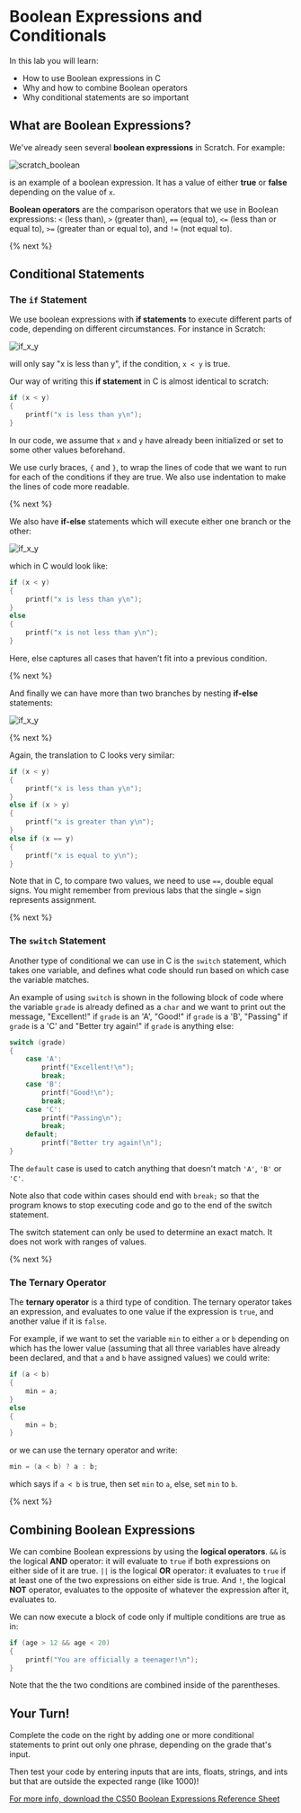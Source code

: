 # Boolean Expressions and Conditionals

In this lab you will learn:

- How to use Boolean expressions in C
- Why and how to combine Boolean operators
- Why conditional statements are so important

## What are Boolean Expressions?

We've already seen several **boolean expressions** in Scratch. For example:

![scratch_boolean](http://labs.cs50nestm.net/scratch_boolean.png)

is an example of a boolean expression. It has a value of either **true** or **false** depending on the value of `x`.

**Boolean operators** are the comparison operators that we use in Boolean expressions: `<` (less than), `>` (greater than), `==` (equal to), `<=` (less than or equal to), `>=` (greater than or equal to), and `!=` (not equal to).

{% next %}

## Conditional Statements

### The `if` Statement

We use boolean expressions with **if statements** to execute different parts of code, depending on different circumstances.  For instance in Scratch:

![if_x_y](http://labs.cs50nestm.net/if_x_y.png)

will only say "x is less than y", if the condition, `x < y` is true.

Our way of writing this **if statement** in C is almost identical to scratch:

```c
if (x < y)
{
    printf("x is less than y\n");
}
```

In our code, we assume that `x` and `y` have already been initialized or set to some other values beforehand.

We use curly braces, `{` and `}`, to wrap the lines of code that we want to run for each of the conditions if they are true. We also use indentation to make the lines of code more readable.

{% next %}

We also have **if-else** statements which will execute either one branch or the other:

![if_x_y](http://labs.cs50nestm.net/if_else.png)

which in C would look like:

```c
if (x < y)
{
    printf("x is less than y\n");
}
else
{
    printf("x is not less than y\n");
}
```

Here, else captures all cases that haven’t fit into a previous condition.

{% next %}

And finally we can have more than two branches by nesting **if-else** statements:

![if_x_y](http://labs.cs50nestm.net/if_else_if.png)

{% next %}

Again, the translation to C looks very similar:

```c
if (x < y)
{
    printf("x is less than y\n");
}
else if (x > y)
{
    printf("x is greater than y\n");
}
else if (x == y)
{
    printf("x is equal to y\n");
}
```

Note that in C, to compare two values, we need to use `==`, double equal signs. You might remember from previous labs that the single `=` sign represents assignment.

{% next %}

### The `switch` Statement

Another type of conditional we can use in C is the `switch` statement, which takes one variable, and defines what
code should run based on which case the variable matches.

An example of using `switch` is shown in the following block of code where the variable `grade` is already defined as a `char` and we want to print out the message, "Excellent!" if `grade` is an 'A', "Good!" if `grade` is a 'B', "Passing" if `grade` is a 'C' and "Better try again!" if `grade` is anything else:

```c
switch (grade)
{
    case 'A':
        printf("Excellent!\n");
        break;
    case 'B':
        printf("Good!\n");
        break;
    case 'C':
        printf("Passing\n");
        break;
    default;
        printf("Better try again!\n");
}
```
The `default` case is used to catch anything that doesn't match `'A'`, `'B'` or `'C'`.

Note also that code within cases should end with `break;` so that the program knows to stop
executing code and go to the end of the switch statement.

The switch statement can only be used to determine an exact match. It does not work with ranges of values.

{% next %}

### The Ternary Operator

The **ternary operator** is a third type of condition. The ternary operator takes an expression, and evaluates to one value if the expression is `true`, and another value if it is `false`.

For example, if we want to set the variable `min` to either `a` or `b` depending on which has the lower value (assuming that all three variables have already been declared, and that `a` and `b` have assigned values) we could write:

```c
if (a < b)
{
    min = a;
}
else
{
    min = b;
}
```

or we can use the ternary operator and write:

```c
min = (a < b) ? a : b;
```

which says if `a < b` is true, then set `min` to `a`, else, set `min` to `b`.

{% next %}


## Combining Boolean Expressions

We can combine Boolean expressions by using the **logical operators**.  `&&` is the logical **AND** operator: it will evaluate to `true` if both expressions on either side of it are true. `||` is the logical **OR** operator: it evaluates to `true` if at least one of the two expressions on either side is true. And `!`, the logical **NOT** operator, evaluates to the opposite of whatever the expression after it, evaluates to.

We can now execute a block of code only if multiple conditions are true as in:

```c
if (age > 12 && age < 20)
{
    printf("You are officially a teenager!\n");
}
```

Note that the the two conditions are combined inside of the parentheses.

## Your Turn!

Complete the code on the right by adding one or more conditional statements to print out only one phrase, depending on the grade that's input.

Then test your code by entering inputs that are ints, floats, strings, and ints but that are outside the expected range (like 1000)!

[For more info, download the CS50 Boolean Expressions Reference Sheet](https://ap.cs50.school/assets/pdfs/unit1/boolean_expressions.pdf)
